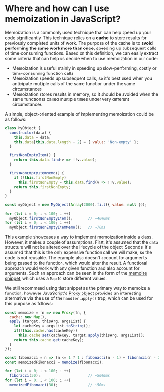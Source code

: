 # Where and how can I use memoization in JavaScript?

Memoization is a commonly used technique that can help speed up your code significantly. This technique relies on a **cache** to store results for previously completed units of work. The purpose of the cache is to **avoid performing the same work more than once**, speeding up subsequent calls of time-consuming functions. Based on this definition, we can easily extract some criteria that can help us decide when to use memoization in our code:

* Memoization is useful mainly in speeding up slow-performing, costly or time-consuming function calls
* Memoization speeds up subsequent calls, so it's best used when you anticipate multiple calls of the same function under the same circumstances
* Memoization stores results in memory, so it should be avoided when the same function is called multiple times under very different circumstances

A simple, object-oriented example of implementing memoization could be as follows:

```js
class MyObject {
  constructor(data) {
    this.data = data;
    this.data[this.data.length - 2] = { value: 'Non-empty' };
  }

  firstNonEmptyItem() {
    return this.data.find(v => !!v.value);
  }

  firstNonEmptyItemMemo() {
    if (!this.firstNonEmpty)
      this.firstNonEmpty = this.data.find(v => !!v.value);
    return this.firstNonEmpty;
  }
}

const myObject = new MyObject(Array(2000).fill({ value: null }));

for (let i = 0; i < 100; i ++)
  myObject.firstNonEmptyItem();       // ~4000ms
for (let i = 0; i < 100; i ++)
  myObject.firstNonEmptyItemMemo();   // ~70ms
```

This example showcases a way to implement memoization inside a class. However, it makes a couple of assumptions. First, it's assumed that the `data` structure will not be altered over the lifecycle of the object. Seconds, it's assumed that this is the only expensive function call we will make, so the code is not reusable. The example also doesn't account for arguments being passed to the function, which would alter the result. A functional approach would work with any given function and also account for arguments. Such an approach can be seen in the form of the [memoize snippet](https://github.com/mindulle/Documents/blob/main/js/s/memoize/README.md), which uses a `Map` to store different values.

We still recommend using that snippet as the primary way to memoize a function, however JavaScript's [Proxy object](https://developer.mozilla.org/en-US/docs/Web/JavaScript/Reference/Global\_Objects/Proxy) provides an interesting alternative via the use of the `handler.apply()` trap, which can be used for this purpose as follows:

```js
const memoize = fn => new Proxy(fn, {
  cache: new Map(),
  apply (target, thisArg, argsList) {
    let cacheKey = argsList.toString();
    if(!this.cache.has(cacheKey))
      this.cache.set(cacheKey, target.apply(thisArg, argsList));
    return this.cache.get(cacheKey);
  }
});

const fibonacci = n => (n <= 1 ? 1 : fibonacci(n - 1) + fibonacci(n - 2));
const memoizedFibonacci = memoize(fibonacci);

for (let i = 0; i < 100; i ++)
  fibonacci(30);                      // ~5000ms
for (let i = 0; i < 100; i ++)
  memoizedFibonacci(30);              // ~50ms
```
